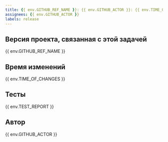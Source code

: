 ```yaml
---
title: {{ env.GITHUB_REF_NAME }}: {{ env.GITHUB_ACTOR }}: {{ env.TIME_OF_CHANGES }}
assignees: {{ env.GITHUB_ACTOR }}
labels: release
---
```


## Версия проекта, связанная с этой задачей
{{ env.GITHUB_REF_NAME }}

## Время изменений
{{ env.TIME_OF_CHANGES }}

## Тесты
{{ env.TEST_REPORT }}

## Автор
{{ env.GITHUB_ACTOR }}

